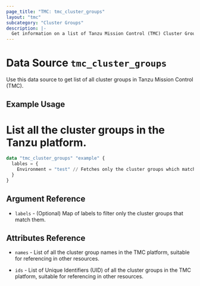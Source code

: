```yaml
---
page_title: "TMC: tmc_cluster_groups"
layout: "tmc"
subcategory: "Cluster Groups"
description: |-
  Get information on a list of Tanzu Mission Control (TMC) Cluster Groups.
---
```


# Data Source `tmc_cluster_groups`

Use this data source to get list of all cluster groups in Tanzu Mission Control (TMC).

## Example Usage
# List all the cluster groups in the Tanzu platform.
```terraform
data "tmc_cluster_groups" "example" {
  lables = {
    Environment = "test" // Fetches only the cluster groups which match the labels
  }
}
```

## Argument Reference

* `labels` - (Optional) Map of labels to filter only the cluster groups that match them.


## Attributes Reference

* `names` - List of all the cluster group names in the TMC platform, suitable for referencing in other resources.

* `ids` - List of Unique Identifiers (UID) of all the cluster groups in the TMC platform, suitable for referencing in other resources.